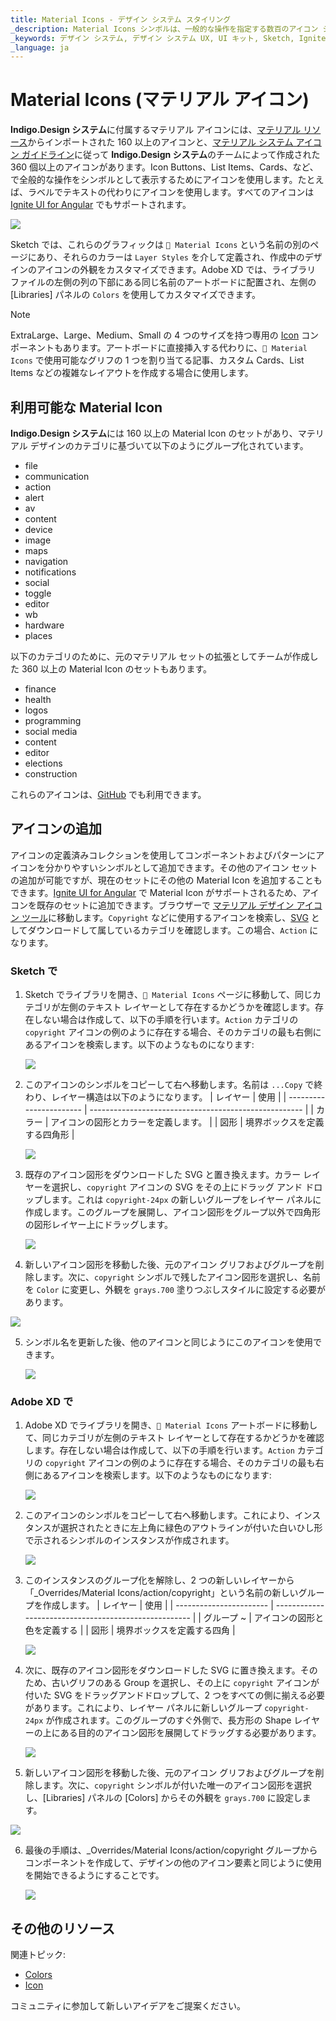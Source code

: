 ```yaml
---
title: Material Icons - デザイン システム スタイリング
_description: Material Icons シンボルは、一般的な操作を指定する数百のアイコン シンボルを提供します。
_keywords: デザイン システム, デザイン システム UX, UI キット, Sketch, Ignite UI for Angular, Sketch to Angular, Angular, Angular デザイン システム, Sketch からコードをエクスポート, Angular 用のデザイン キット, Sketch HTML, Sketch to HTML, Sketch UI キット
_language: ja
---
```


# Material Icons (マテリアル アイコン)

**Indigo.Design システム**に付属するマテリアル アイコンには、[マテリアル リソース](https://material.io/resources/icons/?style=baseline)からインポートされた 160 以上のアイコンと、[マテリアル システム アイコン ガイドライン](https://material.io/design/iconography/system-icons.html#design-principles)に従って **Indigo.Design システム**のチームによって作成された 360 個以上のアイコンがあります。Icon Buttons、List Items、Cards、など、で全般的な操作をシンボルとして表示するためにアイコンを使用します。たとえば、ラベルでテキストの代わりにアイコンを使用します。すべてのアイコンは [Ignite UI for Angular](https://jp.infragistics.com/products/ignite-ui-angular) でもサポートされます。

<img class="responsive-img" src="../images/icons_demo.png" srcset="../images/icons_demo@2x.png 2x" />

Sketch では、これらのグラフィックは `🎨 Material Icons` という名前の別のページにあり、それらのカラーは `Layer Styles` を介して定義され、作成中のデザインのアイコンの外観をカスタマイズできます。Adobe XD では、ライブラリ ファイルの左側の列の下部にある同じ名前のアートボードに配置され、左側の [Libraries] パネルの `Colors` を使用してカスタマイズできます。

> [!Note]
> ExtraLarge、Large、Medium、Small の 4 つのサイズを持つ専用の [Icon](../components/icon.md) コンポーネントもあります。アートボードに直接挿入する代わりに、`🎨 Material Icons` で使用可能なグリフの 1 つを割り当てる記事、カスタム Cards、List Items などの複雑なレイアウトを作成する場合に使用します。

## 利用可能な Material Icon

**Indigo.Design システム**には 160 以上の Material Icon のセットがあり、マテリアル デザインのカテゴリに基づいて以下のようにグループ化されています。

- file
- communication
- action
- alert
- av
- content
- device
- image
- maps
- navigation
- notifications
- social
- toggle
- editor
- wb
- hardware
- places

以下のカテゴリのために、元のマテリアル セットの拡張としてチームが作成した 360 以上の Material Icon のセットもあります。

- finance
- health
- logos
- programming
- social media
- content
- editor
- elections
- construction

これらのアイコンは、[GitHub](https://github.com/IgniteUI/material-icons-extended) でも利用できます。

## アイコンの追加

アイコンの定義済みコレクションを使用してコンポーネントおよびパターンにアイコンを分かりやすいシンボルとして追加できます。その他のアイコン セットの追加が可能ですが、現在のセットにその他の Material Icon を追加することもできます。[Ignite UI for Angular](https://jp.infragistics.com/products/ignite-ui-angular) で Material Icon がサポートされるため、アイコンを既存のセットに追加できます。ブラウザーで [マテリアル デザイン アイコン ツール](https://fonts.google.com/icons?selected=Material+Icons)に移動します。`Copyright` などに使用するアイコンを検索し、[SVG](https://fonts.google.com/icons?selected=Material+Icons&icon.query=copyright) としてダウンロードして属しているカテゴリを確認します。この場合、`Action` になります。

### Sketch で

1.  Sketch でライブラリを開き、`🎨 Material Icons` ページに移動して、同じカテゴリが左側のテキスト レイヤーとして存在するかどうかを確認します。存在しない場合は作成して、以下の手順を行います。`Action` カテゴリの `copyright` アイコンの例のように存在する場合、そのカテゴリの最も右側にあるアイコンを検索します。以下のようなものになります:

    <img class="responsive-img" src="../images/icons_add1.png" srcset="../images/icons_add1@2x.png 2x" />

2.  このアイコンのシンボルをコピーして右へ移動します。名前は `...Copy` で終わり、レイヤー構造は以下のようになります。
    | レイヤー | 使用 |
    | ----------------------- | ----------------------------------------------------- |
    | カラー | アイコンの図形とカラーを定義します。 |
    | 図形 | 境界ボックスを定義する四角形 |
    <div class="divider--half"></div>
    <img class="responsive-img" src="../images/icons_add2.png" srcset="../images/icons_add2@2x.png 2x" />

3.  既存のアイコン図形をダウンロードした SVG と置き換えます。カラー レイヤーを選択し、`copyright` アイコンの SVG をその上にドラッグ アンド ドロップします。これは `copyright-24px` の新しいグループをレイヤー パネルに作成します。このグループを展開し、アイコン図形をグループ以外で四角形の図形レイヤー上にドラッグします。

    <img class="responsive-img" src="../images/icons_add3.png" srcset="../images/icons_add3@2x.png 2x" />

4.  新しいアイコン図形を移動した後、元のアイコン グリフおよびグループを削除します。次に、`copyright` シンボルで残したアイコン図形を選択し、名前を `Color` に変更し、外観を `grays.700` 塗りつぶしスタイルに設定する必要があります。

   <img class="responsive-img" src="../images/icons_add4.png" srcset="../images/icons_add4@2x.png 2x" />

5.  シンボル名を更新した後、他のアイコンと同じようにこのアイコンを使用できます。

    <img class="responsive-img" src="../images/icons_add5.png" srcset="../images/icons_add5@2x.png 2x" />

### Adobe XD で

1.  Adobe XD でライブラリを開き、`🎨 Material Icons` アートボードに移動して、同じカテゴリが左側のテキスト レイヤーとして存在するかどうかを確認します。存在しない場合は作成して、以下の手順を行います。`Action` カテゴリの `copyright` アイコンの例のように存在する場合、そのカテゴリの最も右側にあるアイコンを検索します。以下のようなものになります:

    <img class="responsive-img" src="../images/icons_add6.png" srcset="../images/icons_add6@2x.png 2x" />

2.  このアイコンのシンボルをコピーして右へ移動します。これにより、インスタンスが選択されたときに左上角に緑色のアウトラインが付いた白いひし形で示されるシンボルのインスタンスが作成されます。

    <img class="responsive-img" src="../images/icons_add7.png" srcset="../images/icons_add7@2x.png 2x" />

3.  このインスタンスのグループ化を解除し、2 つの新しいレイヤーから「_Overrides/Material Icons/action/copyright」という名前の新しいグループを作成します。
    | レイヤー | 使用 |
    | ----------------------- | ----------------------------------------------------- |
    | グループ ~ | アイコンの図形と色を定義する |
    | 図形 | 境界ボックスを定義する四角 |
    <div class="divider--half"></div>
    <img class="responsive-img" src="../images/icons_add8.png" srcset="../images/icons_add8@2x.png 2x" />

4. 次に、既存のアイコン図形をダウンロードした SVG に置き換えます。そのため、古いグリフのある Group を選択し、その上に `copyright` アイコンが付いた SVG をドラッグアンドドロップして、2 つをすべての側に揃える必要があります。これにより、レイヤー パネルに新しいグループ `copyright-24px` が作成されます。このグループのすぐ外側で、長方形の Shape レイヤーの上にある目的のアイコン図形を展開してドラッグする必要があります。

    <img class="responsive-img" src="../images/icons_add9.png" srcset="../images/icons_add9@2x.png 2x" />

5.  新しいアイコン図形を移動した後、元のアイコン グリフおよびグループを削除します。次に、`copyright` シンボルが付いた唯一のアイコン図形を選択し、[Libraries] パネルの [Colors] からその外観を `grays.700` に設定します。 

   <img class="responsive-img" src="../images/icons_add10.png" srcset="../images/icons_add10@2x.png 2x" />

6.  最後の手順は、_Overrides/Material Icons/action/copyright グループからコンポーネントを作成して、デザインの他のアイコン要素と同じように使用を開始できるようにすることです。

    <img class="responsive-img" src="../images/icons_add11.png" srcset="../images/icons_add11@2x.png 2x" />

## その他のリソース

関連トピック:

- [Colors](colors.md)
- [Icon](../components/icon.md)
  <div class="divider--half"></div>

コミュニティに参加して新しいアイデアをご提案ください。

